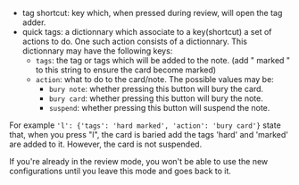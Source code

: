 * tag shortcut: key which, when pressed during review, will open the tag adder.
* quick tags: a dictionnary which associate to a key(shortcut) a set of actions to do. One such action consists of a dictionnary. This dictionnary may have the following keys:
  * ```tags```: the tag or tags which will be added to the note. (add " marked " to this string to ensure the card become marked)
  * ```action```: what to do to the card/note. The possible values may be:
    *  ```bury note```: whether pressing this button will bury the card.
    * ```bury card```: whether pressing this button will bury the note.
    * ```suspend```: whether pressing this button will suspend the note.

For example ```'l': {'tags': 'hard marked', 'action': 'bury card'}``` state that, when you press "l", the card is baried add the tags 'hard' and 'marked' are added to it. However, the card is not suspended.

If you're already in the review mode, you won't be able to use the new configurations until you leave this mode and goes back to it.